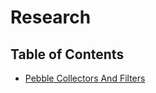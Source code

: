 # Research

## Table of Contents

- [Pebble Collectors And Filters](./1_Pebble_Collectors_And_Filters/README.md)
